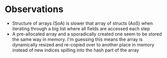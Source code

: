 # Observations
- Structure of arrays (SoA) is slower that array of structs (AoS) when iterating through a big list where all fields are accessed each step
- A pre-allocated array and a sporadically created one seem to be stored the same way in memory. I'm guessing this means the array is dynamically resized and re-copied over to another place in memory instead of new indices spilling into the hash part of the array
